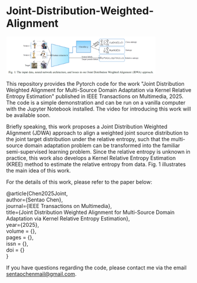 # Joint-Distribution-Weighted-Alignment

<img src="JDWA.png" width="80%">

This repository provides the Pytorch code for the work "Joint Distribution Weighted Alignment for Multi-Source Domain Adaptation via Kernel Relative Entropy Estimation" published in IEEE Transactions on Multimedia, 2025. The code is a simple demonstration and can be run on a vanilla computer with the Jupyter Notebook installed. The video for introducing this work will be available soon. 

Briefly speaking, this work proposes a Joint Distribution Weighted Alignment (JDWA) approach to align a weighted joint source distribution to the joint target distribution under the relative entropy, such that the multi-source domain adaptation problem can be transformed into the familiar semi-supervised learning problem. Since the relative entropy is unknown in practice, this work also develops a Kernel Relative Entropy Estimation (KREE) method to estimate the relative entropy from data. Fig. 1 illustrates the main idea of this work. 

For the details of this work,  please refer to the paper below: 

@article{Chen2025Joint,  
  author={Sentao Chen},  
  journal={IEEE Transactions on Multimedia},   
  title={Joint Distribution Weighted Alignment for Multi-Source Domain Adaptation via Kernel Relative Entropy Estimation},   
  year={2025},      
  volume = {},      
  pages = {},     
  issn = {},       
  doi = {}     
  }

If you have questions regarding the code, please contact me via the email sentaochenmail@gmail.com.
